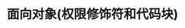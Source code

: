 ---
title: "面向对象(权限修饰符和代码块)"
description: ""
publishDate: "2024 01 08"
tags: ["java进阶","java","面向对象"]
---